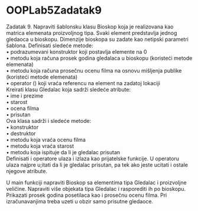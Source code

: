 # OOPLab5Zadatak9

Zadatak 9. Napraviti šablonsku klasu Bioskop koja je realizovana kao matrica elemenata proizvoljnog tipa. Svaki element predstavlja jednog gledaoca u bioskopu. Dimenzije bioskopa su zadate kao netipski parametri šablona. Definisati sledeće metode:  
•	podrazumevani konstruktor koji postavlja elemente na 0  
•	metodu koja računa prosek godina gledalaca u bioskopu (koristeći metode elemenata)  
•	metodu koja računa prosečnu ocenu filma na osnovu mišljenja publike (koristeći metode elemenata)  
•	operator () koji vraća referencu na element na zadatoj lokaciji  
Kreirati klasu Gledalac koja sadrži sledeće atribute:  
•	ime i prezime  
•	starost  
•	ocena filma  
•	prisutan  
Ova klasa sadrži i sledeće metode:  
•	konstruktor  
•	destruktor  
•	metodu koja vraća ocenu filma  
•	metodu koja vraća starost  
•	metodu koja ispituje da li je gledalac prisutan  
Definisati i operatore ulaza i izlaza kao prijatelske funkcije. U operatoru ulaza najpre u;itati da li je gledalac prisutan, pa tek ako jeste ucitati i ostale njegove atribute.  

U main funkciji napraviti Bioskop sa elementima tipa Gledalac i proizvoljne veličine. Napraviti više objekata tipa Gledalac i rasporediti ih po bioskopu. Prikazati prosek godina posetilaca kao i prosečnu ocenu filma. Pri izračunavanjima treba uzeti u obzir samo prisutne gledaoce.
